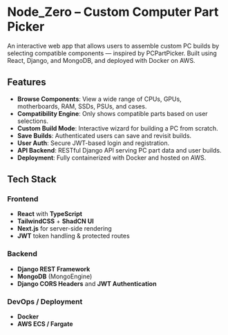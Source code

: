 # Node_Zero – Custom Computer Part Picker


An interactive web app that allows users to assemble custom PC builds by selecting compatible components — inspired by PCPartPicker. Built using React, Django, and MongoDB, and deployed with Docker on AWS.

## Features

- **Browse Components**: View a wide range of CPUs, GPUs, motherboards, RAM, SSDs, PSUs, and cases.
- **Compatibility Engine**: Only shows compatible parts based on user selections.
- **Custom Build Mode**: Interactive wizard for building a PC from scratch.
- **Save Builds**: Authenticated users can save and revisit builds.
- **User Auth**: Secure JWT-based login and registration.
- **API Backend**: RESTful Django API serving PC part data and user builds.
- **Deployment**: Fully containerized with Docker and hosted on AWS.


## Tech Stack

### Frontend
- **React** with **TypeScript**
- **TailwindCSS** + **ShadCN UI**
- **Next.js** for server-side rendering
- **JWT** token handling & protected routes

### Backend
- **Django REST Framework**
- **MongoDB** (MongoEngine)
- **Django CORS Headers** and **JWT Authentication**

### DevOps / Deployment
- **Docker**
- **AWS ECS / Fargate**
